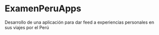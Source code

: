 # ExamenPeruApps
Desarrollo de una aplicación para dar feed a experiencias personales en sus viajes por el Perú

